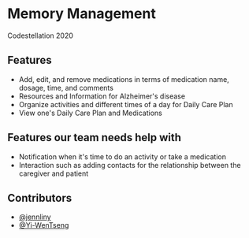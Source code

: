 # Memory Management
Codestellation 2020


## Features

* Add, edit, and remove medications in terms of medication name, dosage, time, and comments
* Resources and Information for Alzheimer's disease
* Organize activities and different times of a day for Daily Care Plan
* View one's Daily Care Plan and Medications

## Features our team needs help with

* Notification when it's time to do an activity or take a medication
* Interaction such as adding contacts for the relationship between the caregiver and patient

## Contributors
* [@jennliny](https://github.com/jennliny)
* [@Yi-WenTseng](https://github.com/Yi-WenTseng)
